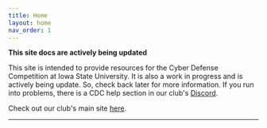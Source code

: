 ```yaml
---
title: Home
layout: home
nav_order: 1
---
```


**This site docs are actively being updated**

This site is intended to provide resources for the Cyber Defense Competition at Iowa State University. It is also a work in progress and is actively being update. So, check back later for more information. If you run into problems, there is a CDC help section in our club's <a href="https://discord.gg/3xxec7V5zN">Discord</a>.


Check out our club's main site [here](https://iasg.github.io).

----
